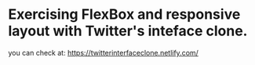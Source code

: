 # Exercising FlexBox and responsive layout with Twitter's inteface clone.
you can check at: 
https://twitterinterfaceclone.netlify.com/

